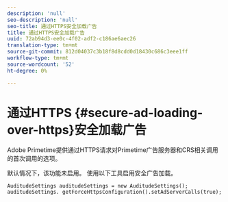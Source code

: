 ```yaml
---
description: 'null'
seo-description: 'null'
seo-title: 通过HTTPS安全加载广告
title: 通过HTTPS安全加载广告
uuid: 72ab94d3-ee0c-4f02-adf2-c186ae6aec26
translation-type: tm+mt
source-git-commit: 812d04037c3b18f8d8cdd0d18430c686c3eee1ff
workflow-type: tm+mt
source-wordcount: '52'
ht-degree: 0%

---
```



# 通过HTTPS {#secure-ad-loading-over-https}安全加载广告

Adobe Primetime提供通过HTTPS请求对Primetime广告服务器和CRS相关调用的首次调用的选项。

默认情况下，该功能未启用。 使用以下工具启用安全广告加载。

```
AuditudeSettings auditudeSettings = new AuditudeSettings(); 
auditudeSettings. getForceHttpsConfiguration().setAdServerCalls(true);
```

